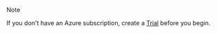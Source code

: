 > [!NOTE]
> If you don't have an Azure subscription, create a [Trial](https://www.azure.cn/pricing/1rmb-trial/?WT.mc_id=A261C142F/) before you begin.
>

